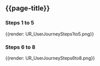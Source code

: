 ## {{page-title}}

### Steps 1 to 5
{{render: UR_UserJourneySteps1to5.png}}

### Steps 6 to 8

{{render: UR_UserJourneySteps6to8.png}}







